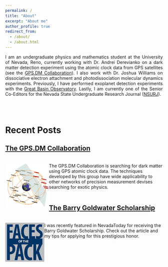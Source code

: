 ```yaml
---
permalink: /
title: "About"
excerpt: "About me"
author_profile: true
redirect_from: 
  - /about/
  - /about.html
---
```

<div align="justify">
I am an undergraduate physics and mathematics student at the University of Nevada, Reno, currently working with Dr. Andrei Derevianko on a dark matter detection experiment using the atomic clock data from GPS satellites (see the <a href="http://www.dereviankogroup.com/">GPS.DM Collaboration</a>). I also work with Dr. Joshua Williams on dissociative electron attachment and photodissociation molecular dynamics experiments. Previously, I have performed exoplanet detection experiments with the <a href="http://www.greatbasinobservatory.org/">Great Basin Observatory</a>. Lastly, I am currently one of the Senior Co-Editors for the Nevada State Undergraduate Research Journal (<a href="http://www.nsurj.com/">NSURJ</a>).
</div>
<br>
<br>
<br>

Recent Posts
======
<h2> <a href="https://gpanelli.github.io/posts/2019/07/GPSDM/">The GPS.DM Collaboration </a></h2>
<br/><img src='/images/gpsdm.jpg' width='140' height='140' align='left'> The GPS.DM Collaboration is searching for dark matter using GPS atomic clock data. The techniques developed by this group have wide applicability to other networks of precision measurement devises searching for exotic physics.
<br>
<br>
<h2> <a href="https://gpanelli.github.io/posts/2019/07/GPSDM/">The Barry Goldwater Scholarship </a></h2>
<br/><img src='/images/facesofthepack.jpg' width='125' height='125' align='left'> I was recently featured in NevadaToday for receiving the Barry Goldwater Scholarship. Check out the article and my tips for applying for this prestigious honor.


<!-- {% include base_path %}
{% capture written_year %}'None'{% endcapture %}
{% for post in site.posts %}
  {% capture year %}{{ post.date | date: '%Y' }}{% endcapture %}
  {% include archive-single.html %}
{% endfor %} -->
